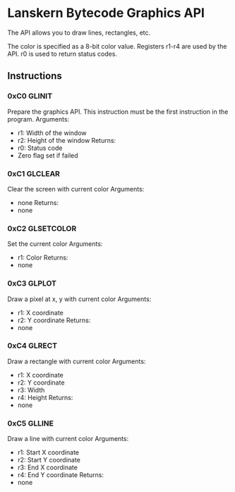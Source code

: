 # Lanskern Bytecode Graphics API

The API allows you to draw lines, rectangles, etc.

The color is specified as a 8-bit color value.
Registers r1-r4 are used by the API. r0 is used to return status codes.

## Instructions

### 0xC0 GLINIT
Prepare the graphics API. This instruction must be the first instruction in the program.
Arguments:
- r1: Width of the window
- r2: Height of the window
Returns:
- r0: Status code
- Zero flag set if failed

### 0xC1 GLCLEAR
Clear the screen with current color
Arguments:
- none
Returns:
- none

### 0xC2 GLSETCOLOR
Set the current color
Arguments:
- r1: Color
Returns:
- none

### 0xC3 GLPLOT
Draw a pixel at x, y with current color
Arguments:
- r1: X coordinate
- r2: Y coordinate
Returns:
- none

### 0xC4 GLRECT
Draw a rectangle with current color
Arguments:
- r1: X coordinate
- r2: Y coordinate
- r3: Width
- r4: Height
Returns:
- none

### 0xC5 GLLINE
Draw a line with current color
Arguments:
- r1: Start X coordinate
- r2: Start Y coordinate
- r3: End X coordinate
- r4: End Y coordinate
Returns:
- none
